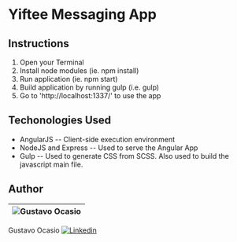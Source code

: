 # Yiftee Messaging App

## Instructions
1. Open your Terminal
2. Install node modules (ie. npm install)
3. Run application (ie. npm start)
4. Build application by running gulp (i.e. gulp)
5. Go to 'http://localhost:1337/' to use the app

## Techonologies Used
* AngularJS -- Client-side execution environment
* NodeJS and Express -- Used to serve the Angular App
* Gulp -- Used to generate CSS from SCSS. Also used to build the javascript main file.

## Author
![Gustavo Ocasio][Gustavo_Picture]|
----|
Gustavo Ocasio [![Linkedin][LinkedIn_Logo]][Gustavo_LinkedInUrl]

[LinkedIn_Logo]: https://s3.amazonaws.com/capstone.bucket/In-2C-14px.png
[Gustavo_Picture]: https://s3.amazonaws.com/capstone.bucket/GustavoOcasio.jpg "Gustavo Ocasio"
[Gustavo_LinkedInUrl]: https://www.linkedin.com/in/gustavoocasio